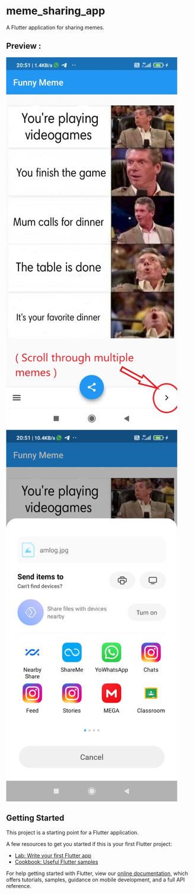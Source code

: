 # meme_sharing_app

A  Flutter application for sharing memes.


## Preview :

![image](https://github.com/aviraltandon21/meme_sharing_app/blob/master/preview/meme.jpeg?raw=true)
![image](https://github.com/aviraltandon21/meme_sharing_app/blob/master/preview/share.jpeg?raw=true)

## Getting Started

This project is a starting point for a Flutter application.

A few resources to get you started if this is your first Flutter project:

- [Lab: Write your first Flutter app](https://flutter.dev/docs/get-started/codelab)
- [Cookbook: Useful Flutter samples](https://flutter.dev/docs/cookbook)

For help getting started with Flutter, view our
[online documentation](https://flutter.dev/docs), which offers tutorials,
samples, guidance on mobile development, and a full API reference.
